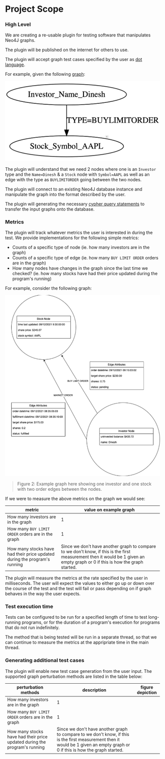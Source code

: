 # Project Scope

### High Level
We are creating a re-usable plugin for testing software that manipulates Neo4J graphs.

The plugin will be published on the internet for others to use.

The plugin will accept graph test cases specified by the user as [dot language](https://dreampuf.github.io/GraphvizOnline/#digraph%20G%20%7B%0A%20%20Investor_Name_Dinesh%5B%5D%3B%0A%20%20Stock_Symbol_AAPL%5B%5D%3B%0A%20%20Investor_Name_Dinesh%20-%3E%20Stock_Symbol_AAPL%3B%0A%7D).

For example, given the following [graph](https://dreampuf.github.io/GraphvizOnline/#digraph%20G%20%7B%0A%20%20Investor_Name_Dinesh%5B%5D%3B%0A%20%20Stock_Symbol_AAPL%5B%5D%3B%0A%20%20Investor_Name_Dinesh%20-%3E%20Stock_Symbol_AAPL%20%5B%20label%3D%22TYPE%3DBUYLIMITORDER%22%20%5D%3B%0A%7D):

![Figure 1: Example graph 1](images/example-graph-2.png)

The plugin will understand that we need 2 nodes where one is an `Investor` type and the `Name=Dinesh` &amp; a `Stock` node with `Symbol=AAPL` as well as an edge with the type as `BUYLIMITORDER` going between the two nodes.

The plugin will connect to an existing Neo4J database instance and manipulate the graph into the format described by the user.

The plugin will generating the necessary [cypher query statements](https://neo4j.com/developer/cypher/updating/) to transfer the input graphs onto the database.

### Metrics

The plugin will track whatever metrics the user is interested in during the test. We provide implementations for the following simple metrics:

  - Counts of a specific type of node (ie. how many investors are in the graph)
  - Counts of a specific type of edge (ie. how many `BUY LIMIT ORDER` orders are in the graph)
  - How many nodes have changes in the graph since the last time we checked? (ie. how many stocks have had their price updated during the program's running)

For example, consider the following graph:

![Figure 2: Example graph here showing one investor and one stock with 2 order edges between the nodes.](images/example-graph-1.png)

> Figure 2: Example graph here showing one investor and one stock with two order edges between the nodes.

If we were to measure the above metrics on the graph we would see:

|metric|value on example graph|
|---|---|
|How many investors are in the graph| 1|
|How many `BUY LIMIT ORDER` orders are in the graph|1|
|How many stocks have had their price updated during the program's running|Since we don't have another graph to compare to we don't know, if this is the first measurement then it would be 1 given an empty graph or 0 if this is how the graph started.|

The plugin will measure the metrics at the rate specified by the user in milliseconds. The user will expect the values to either go up or down over the course of the test and the test will fail or pass depending on if graph behaves in the way the user expects.

### Test execution time

Tests can be configured to be run for a specified length of time to test long-running programs, or for the duration of a program's execution for programs that do not run indefinitely.

The method that is being tested will be run in a separate thread, so that we can continue to measure the metrics at the appripriate time in the main thread.

### Generating additional test cases

The plugin will enable new test case generation from the user input. The supported graph perturbation methods are listed in the table below:

|perturbation methods|description|figure depiction|
|---|---|---|
|How many investors are in the graph| 1|
|How many `BUY LIMIT ORDER` orders are in the graph|1|
|How many stocks have had their price updated during the program's running|Since we don't have another graph to compare to we don't know, if this is the first measurement then it would be 1 given an empty graph or 0 if this is how the graph started.|
